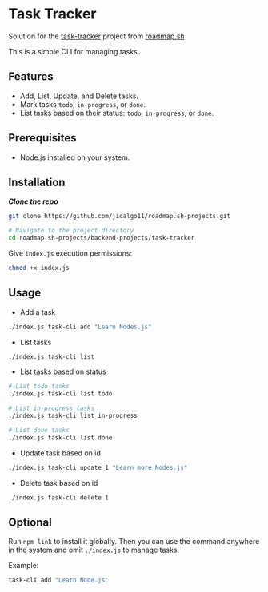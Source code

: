 # Task Tracker

Solution for the [task-tracker](https://roadmap.sh/projects/task-tracker) project from [roadmap.sh](https://roadmap.sh)

This is a simple CLI for managing tasks.

## Features

- Add, List, Update, and Delete tasks.
- Mark tasks `todo`, `in-progress`, or `done`.
- List tasks based on their status: `todo`, `in-progress`, or `done`.

## Prerequisites

- Node.js installed on your system.

## Installation

**_Clone the repo_**

```bash
git clone https://github.com/jidalgo11/roadmap.sh-projects.git

# Navigate to the project directory
cd roadmap.sh-projects/backend-projects/task-tracker
```

Give `index.js` execution permissions:

```bash
chmod +x index.js
```

## Usage

- Add a task

```bash
./index.js task-cli add "Learn Nodes.js"
```

- List tasks

```bash
./index.js task-cli list
```

- List tasks based on status

```bash
# List todo tasks
./index.js task-cli list todo

# List in-progress tasks
./index.js task-cli list in-progress

# List done tasks
./index.js task-cli list done
```

- Update task based on id

```bash
./index.js task-cli update 1 "Learn more Nodes.js"
```

- Delete task based on id

```bash
./index.js task-cli delete 1
```

## Optional

Run `npm link` to install it globally.
Then you can use the command anywhere in the system and omit ```./index.js``` to manage tasks.

Example:

```bash
task-cli add "Learn Node.js"
```
